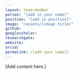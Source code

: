```yaml
---
layout: team-member
person: "[add in your name]"
position: "[add in position]"
image: "/assets/[image title]"
github: 
googlescholar: 
researchgate: 
website: 
orcid: 
permalink: /[add your name]/
---
```


[Add content here.]